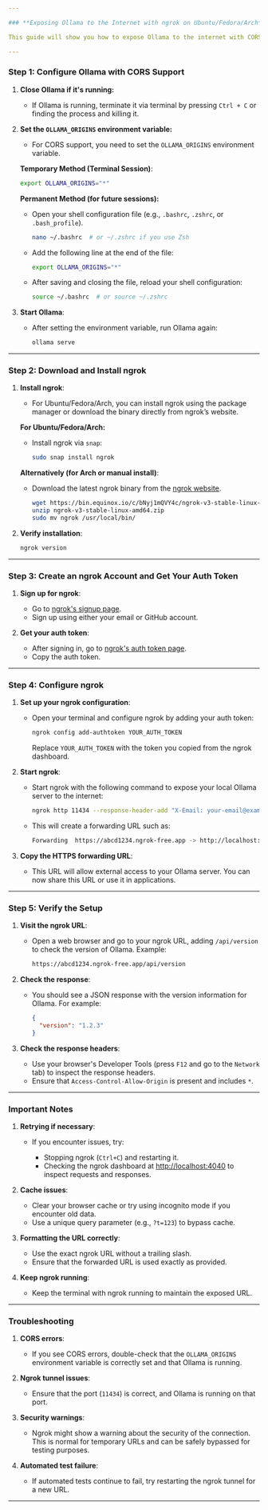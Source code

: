 ```yaml
---

### **Exposing Ollama to the Internet with ngrok on Ubuntu/Fedora/Arch**

This guide will show you how to expose Ollama to the internet with CORS support and ngrok in linux. 

---
```


### **Step 1: Configure Ollama with CORS Support**

1. **Close Ollama if it's running:**

   * If Ollama is running, terminate it via terminal by pressing `Ctrl + C` or finding the process and killing it.

2. **Set the `OLLAMA_ORIGINS` environment variable:**

   * For CORS support, you need to set the `OLLAMA_ORIGINS` environment variable.

   **Temporary Method (Terminal Session)**:

   ```bash
   export OLLAMA_ORIGINS="*"
   ```

   **Permanent Method (for future sessions):**

   * Open your shell configuration file (e.g., `.bashrc`, `.zshrc`, or `.bash_profile`).

     ```bash
     nano ~/.bashrc  # or ~/.zshrc if you use Zsh
     ```

   * Add the following line at the end of the file:

     ```bash
     export OLLAMA_ORIGINS="*"
     ```

   * After saving and closing the file, reload your shell configuration:

     ```bash
     source ~/.bashrc  # or source ~/.zshrc
     ```

3. **Start Ollama**:

   * After setting the environment variable, run Ollama again:

     ```bash
     ollama serve
     ```

---

### **Step 2: Download and Install ngrok**

1. **Install ngrok**:

   * For Ubuntu/Fedora/Arch, you can install ngrok using the package manager or download the binary directly from ngrok’s website.

   **For Ubuntu/Fedora/Arch:**

   * Install ngrok via `snap`:

     ```bash
     sudo snap install ngrok
     ```

   **Alternatively (for Arch or manual install)**:

   * Download the latest ngrok binary from the [ngrok website](https://ngrok.com/download).

     ```bash
     wget https://bin.equinox.io/c/bNyj1mQVY4c/ngrok-v3-stable-linux-amd64.zip
     unzip ngrok-v3-stable-linux-amd64.zip
     sudo mv ngrok /usr/local/bin/
     ```

2. **Verify installation**:

   ```bash
   ngrok version
   ```

---

### **Step 3: Create an ngrok Account and Get Your Auth Token**

1. **Sign up for ngrok**:

   * Go to [ngrok's signup page](https://dashboard.ngrok.com/signup).
   * Sign up using either your email or GitHub account.

2. **Get your auth token**:

   * After signing in, go to [ngrok's auth token page](https://dashboard.ngrok.com/get-started/your-authtoken).
   * Copy the auth token.

---

### **Step 4: Configure ngrok**

1. **Set up your ngrok configuration**:

   * Open your terminal and configure ngrok by adding your auth token:

     ```bash
     ngrok config add-authtoken YOUR_AUTH_TOKEN
     ```

     Replace `YOUR_AUTH_TOKEN` with the token you copied from the ngrok dashboard.

2. **Start ngrok**:

   * Start ngrok with the following command to expose your local Ollama server to the internet:

     ```bash
     ngrok http 11434 --response-header-add "X-Email: your-email@example.com" --response-header-add "Access-Control-Expose-Headers: X-Email" --response-header-add "Access-Control-Allow-Headers: ngrok-skip-browser-warning" --response-header-add 'Access-Control-Expose-Headers: *'
     ```

   * This will create a forwarding URL such as:

     ```bash
     Forwarding  https://abcd1234.ngrok-free.app -> http://localhost:11434
     ```

3. **Copy the HTTPS forwarding URL**:

   * This URL will allow external access to your Ollama server. You can now share this URL or use it in applications.

---

### **Step 5: Verify the Setup**

1. **Visit the ngrok URL**:

   * Open a web browser and go to your ngrok URL, adding `/api/version` to check the version of Ollama. Example:

     ```bash
     https://abcd1234.ngrok-free.app/api/version
     ```

2. **Check the response**:

   * You should see a JSON response with the version information for Ollama. For example:

     ```json
     {
       "version": "1.2.3"
     }
     ```

3. **Check the response headers**:

   * Use your browser's Developer Tools (press `F12` and go to the `Network` tab) to inspect the response headers.
   * Ensure that `Access-Control-Allow-Origin` is present and includes `*`.

---

### **Important Notes**

1. **Retrying if necessary**:

   * If you encounter issues, try:

     * Stopping ngrok (`Ctrl+C`) and restarting it.
     * Checking the ngrok dashboard at [http://localhost:4040](http://localhost:4040) to inspect requests and responses.

2. **Cache issues**:

   * Clear your browser cache or try using incognito mode if you encounter old data.
   * Use a unique query parameter (e.g., `?t=123`) to bypass cache.

3. **Formatting the URL correctly**:

   * Use the exact ngrok URL without a trailing slash.
   * Ensure that the forwarded URL is used exactly as provided.

4. **Keep ngrok running**:

   * Keep the terminal with ngrok running to maintain the exposed URL.

---

### **Troubleshooting**

1. **CORS errors**:

   * If you see CORS errors, double-check that the `OLLAMA_ORIGINS` environment variable is correctly set and that Ollama is running.

2. **Ngrok tunnel issues**:

   * Ensure that the port (`11434`) is correct, and Ollama is running on that port.

3. **Security warnings**:

   * Ngrok might show a warning about the security of the connection. This is normal for temporary URLs and can be safely bypassed for testing purposes.

4. **Automated test failure**:

   * If automated tests continue to fail, try restarting the ngrok tunnel for a new URL.

---
